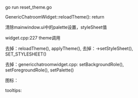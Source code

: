

go run reset_theme.go

GenericChatroomWidget::reloadTheme(): return

清除mainwindow.ui中的palette设置，styleSheet值

widget.cpp:227 theme调用

去掉：reloadTheme(), applyTheme(),
去掉：->setStyleSheet(), SET_STYLESHEET()

去掉：genericchatroomwidget.cpp: setBackgroundRole(), setForegroundRole(), setPalette()

图标：

tooltips:

